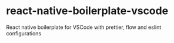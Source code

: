 # react-native-boilerplate-vscode
React native boilerplate for VSCode with prettier, flow and eslint configurations
